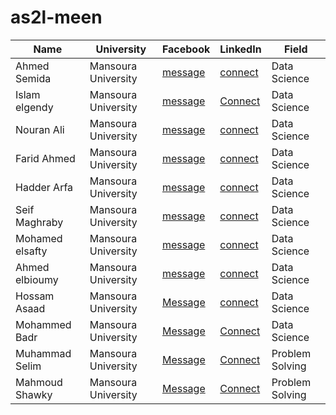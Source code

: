 # as2l-meen
|Name|University|Facebook|LinkedIn|Field|
|----|----------|--------|--------|-----|
|Ahmed Semida|Mansoura University|[message](https://www.facebook.com/ahmed.simeda)|[connect](https://www.linkedin.com/in/ahmed-simeda)|Data Science|
|Islam elgendy|Mansoura University|[message](https://www.facebook.com/profile.php?id=10007991242270)|[Connect](https://www.linkedin.com/in/islammelgendy)|Data Science| 
|Nouran Ali|Mansoura University|[message](https://www.facebook.com/noran.ali.33)|[connect](https://www.linkedin.com/in/nouranali)|Data Science|
|Farid Ahmed|Mansoura University|[message](https://www.facebook.com/doubleFarid)|[connect](https://www.linkedin.com/in/faridsharaf)|Data Science|
|Hadder Arfa|Mansoura University|[message](https://www.facebook.com/Hadeer108.Arafa)|[connect](https://www.linkedin.com/in/hadeer-arafa)|Data Science|
|Seif Maghraby|Mansoura University|[message](https://m.facebook.com/saifaleslam1219)|[connect](https://www.linkedin.com/in/seif-maghraby)|Data Science|
|Mohamed elsafty|Mansoura University|[message](https://www.facebook.com/profile.php?id=100009625783538)|[connect](https://www.linkedin.com/in/mohamedelsafty)|Data Science|
|Ahmed elbioumy|Mansoura University|[message](https://www.facebook.com/ahmed.elbaioumy.1)|[connect](https://www.linkedin.com/in/ahmed-khaled-2bb212233)|Data Science|
|Hossam Asaad|Mansoura University|[Message](https://www.facebook.com/HossAmAsaad10)|[connect](https://www.linkedin.com/in/hossamasaad10)|Data Science|
|Mohammed Badr|Mansoura University|[Message](https://www.facebook.com/MoB2dr)|[Connect](https://www.linkedin.com/in/mohamed-badr-921aa91b2)|Data Science|
|Muhammad Selim|Mansoura University|[Message](https://www.facebook.com/mohamad.selim.52)|[Connect](https://www.linkedin.com/in/m-20x)|Problem Solving|
|Mahmoud Shawky|Mansoura University|[Message](https://www.facebook.com/profile.php?id=100003364435613)|[Connect](https://www.linkedin.com/in/mahmoudshawkyy)|Problem Solving|


